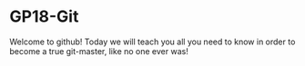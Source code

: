 # GP18-Git
Welcome to github! Today we will teach you all you need to know in order to become a true git-master, like no one ever was!
